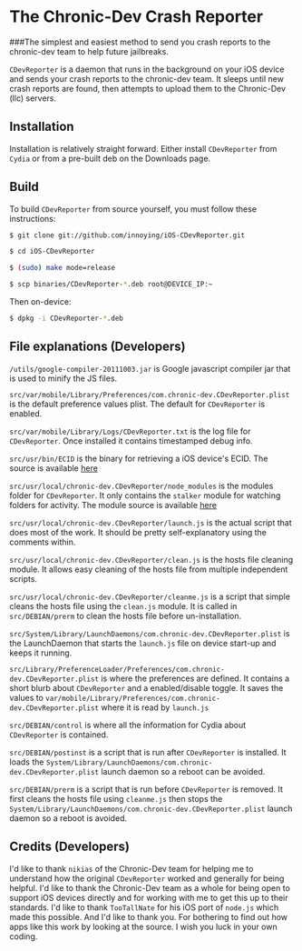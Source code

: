 The Chronic-Dev Crash Reporter
=======
###The simplest and easiest method to send you crash reports to the chronic-dev team to help future jailbreaks.


`CDevReporter` is a daemon that runs in the background on your iOS device and sends your crash reports to the chronic-dev team. It sleeps until new crash reports are found, then attempts to upload them to the Chronic-Dev (llc) servers.

Installation
------------
Installation is relatively straight forward. Either install `CDevReporter` from `Cydia` or from a pre-built deb on the Downloads page.


Build
------------
To build `CDevReporter` from source yourself, you must follow these instructions:

``` bash
$ git clone git://github.com/innoying/iOS-CDevReporter.git

$ cd iOS-CDevReporter

$ (sudo) make mode=release

$ scp binaries/CDevReporter-*.deb root@DEVICE_IP:~

```
Then on-device:
``` bash
$ dpkg -i CDevReporter-*.deb
```


File explanations (Developers)
------------
`/utils/google-compiler-20111003.jar` is Google javascript compiler jar that is used to minify the JS files.

`src/var/mobile/Library/Preferences/com.chronic-dev.CDevReporter.plist` is the default preference values plist. The default for `CDevReporter` is enabled.

`src/var/mobile/Library/Logs/CDevReporter.txt` is the log file for `CDevReporter`. Once installed it contains timestamped debug info. 

`src/usr/bin/ECID` is the binary for retrieving a iOS device's ECID. The source is available [here](https://github.com/innoying/iOS-ecid)

`src/usr/local/chronic-dev.CDevReporter/node_modules` is the modules folder for `CDevReporter`. It only contains the `stalker` module for watching folders for activity. The module source is available [here](https://github.com/jslatts/stalker)

`src/usr/local/chronic-dev.CDevReporter/launch.js` is the actual script that does most of the work. It should be pretty self-explanatory using the comments within. 

`src/usr/local/chronic-dev.CDevReporter/clean.js` is the hosts file cleaning module. It allows easy cleaning of the hosts file from multiple independent scripts. 

`src/usr/local/chronic-dev.CDevReporter/cleanme.js` is a script that simple cleans the hosts file using the `clean.js` module. It is called in `src/DEBIAN/prerm` to clean the hosts file before un-installation.

`src/System/Library/LaunchDaemons/com.chronic-dev.CDevReporter.plist` is the LaunchDaemon that starts the `launch.js` file on device start-up and keeps it running.

`src/Library/PreferenceLoader/Preferences/com.chronic-dev.CDevReporter.plist` is where the preferences are defined. It contains a short blurb about `CDevReporter` and a enabled/disable toggle. It saves the values to `var/mobile/Library/Preferences/com.chronic-dev.CDevReporter.plist` where it is read by `launch.js`

`src/DEBIAN/control` is where all the information for Cydia about `CDevReporter` is contained. 

`src/DEBIAN/postinst` is a script that is run after `CDevReporter` is installed. It loads the `System/Library/LaunchDaemons/com.chronic-dev.CDevReporter.plist` launch daemon so a reboot can be avoided. 

`src/DEBIAN/prerm` is a script that is run before `CDevReporter` is removed. It first cleans the hosts file using `cleanme.js` then stops the `System/Library/LaunchDaemons/com.chronic-dev.CDevReporter.plist` launch daemon so a reboot is avoided. 


Credits (Developers)
------------
I'd like to thank `nikias` of the Chronic-Dev team for helping me to understand how the original `CDevReporter` worked and generally for being helpful.
I'd like to thank the Chronic-Dev team as a whole for being open to support iOS devices directly and for working with me to get this up to their standards.
I'd like to thank `TooTallNate` for his iOS port of `node.js` which made this possible.
And I'd like to thank you. For bothering to find out how apps like this work by looking at the source. I wish you luck in your own coding.